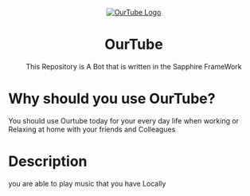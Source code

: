 <div align="center">

[![OurTube Logo](https://github.com/PixelPizza/OurTube/assets/60853956/ee9084b8-69d3-4fd9-a6b4-5732d166738a)](https://github.com/PixelPizza/OurTube)

# OurTube

This Repository is A Bot that is written in the Sapphire FrameWork 

</div>

# Why should you use OurTube?
You should use Ourtube today for your every day life when working or Relaxing at home with your friends and Colleagues 

# Description
you are able to play music that you have Locally 

